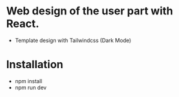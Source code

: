 # Web design of the user part with React.
- Template design with Tailwindcss (Dark Mode)
# Installation
- npm install
- npm run dev